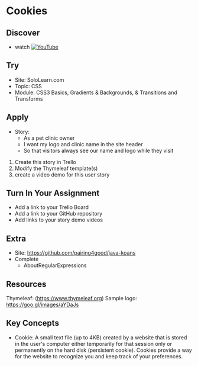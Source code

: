 # Cookies

## Discover
-  watch [![YouTube](https://i.ytimg.com/vi/qFGw1nmvm9Y/default.jpg)](https://www.youtube.com/watch?v=9G-Efb6cW-w)

## Try
- Site: SoloLearn.com
- Topic: CSS
- Module: CSS3 Basics, Gradients & Backgrounds, & Transitions and Transforms

## Apply
- Story: 
	- As a pet clinic owner
	- I want my logo and clinic name in the site header
	- So that visitors always see our name and logo while they visit

1) Create this story in Trello
2) Modify the Thymeleaf template(s)
4) create a video demo for this user story


## Turn In Your Assignment
- Add a link to your Trello Board
- Add a link to your GitHub repository
- Add links to your story demo videos

## Extra
- Site: https://github.com/pairing4good/java-koans
- Complete
  - AboutRegularExpressions

## Resources
Thymeleaf: (https://www.thymeleaf.org)
Sample logo: https://goo.gl/images/aYDaJs

## Key Concepts
- Cookie: A small text file (up to 4KB) created by a website that is stored in the user's computer either temporarily for that session only or permanently on the hard disk (persistent cookie). Cookies provide a way for the website to recognize you and keep track of your preferences.
